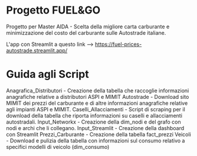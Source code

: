 # Progetto FUEL&GO
Progetto per Master AIDA - Scelta della migliore carta carburante e minimizzazione del costo del carburante sulle Autostrade italiane.

L'app con Streamlit a questo link --> https://fuel-prices-autostrade.streamlit.app/

# Guida agli Script
Anagrafica_Distributori - Creazione della tabella che raccoglie informazioni anagrafiche relative a distributori ASPI e MIMIT
Autostrade - Download sito MIMIT dei prezzi del carburante e di altre informazioni anagrafiche relative agli impianti ASPI e MIMIT.
Caselli_Allacciamenti - Script di scraping per il download della tabella che riporta informazioni su caselli e allacciamenti autostradali.
Input_Networkx - Creazione della dim_nodi e del grafo con nodi e archi che li collegano.
Input_Streamlit - Creazione della dashboard con Streamlit
Prezzi_Carburante - Creazione della tabella fact_prezzi
Veicoli - Download e pulizia della tabella con informazioni sul consumo relativo a specifici modelli di veicolo (dim_consumo)

